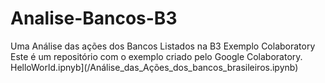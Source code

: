 # Analise-Bancos-B3
Uma Análise das ações dos Bancos Listados na B3
Exemplo Colaboratory
Este é um repositório com o exemplo criado pelo Google Colaboratory.
HelloWorld.ipnyb](/Análise_das_Ações_dos_bancos_brasileiros.ipynb)
